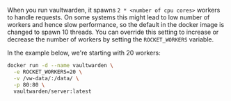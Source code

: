 When you run vaultwarden, it spawns `2 * <number of cpu cores>` workers to handle requests. On some systems this might lead to low number of workers and hence slow performance, so the default in the docker image is changed to spawn 10 threads. You can override this setting to increase or decrease the number of workers by setting the `ROCKET_WORKERS` variable.

In the example below, we're starting with 20 workers:

```sh
docker run -d --name vaultwarden \
  -e ROCKET_WORKERS=20 \
  -v /vw-data/:/data/ \
  -p 80:80 \
  vaultwarden/server:latest
```